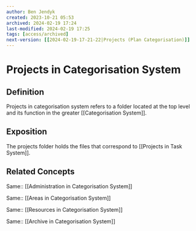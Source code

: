```yaml
---
author: Ben Jendyk
created: 2023-10-21 05:53
archived: 2024-02-19 17:24
last-modified: 2024-02-19 17:25
tags: [access/archived]
next-version: [[2024-02-19-17-21-22|Projects (Plan Categorisation)]]
---
```


# Projects in Categorisation System

## Definition

Projects in categorisation system refers to a folder located at the top level and its function in the greater [[Categorisation System]].

## Exposition

The projects folder holds the files that correspond to [[Projects in Task System]]. 

## Related Concepts

Same:: [[Administration in Categorisation System]]

Same:: [[Areas in Categorisation System]]

Same:: [[Resources in Categorisation System]]

Same:: [[Archive in Categorisation System]]
